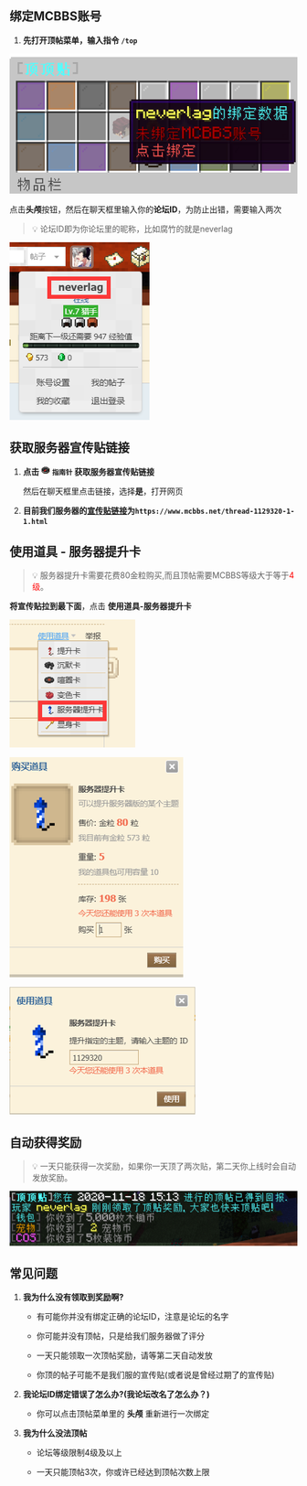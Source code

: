 ## 绑定MCBBS账号
    
1. **先打开顶帖菜单，输入指令 `/top`**

![顶顶贴菜单界面](pics/bbstopper.png)

点击**头颅**按钮，然后在聊天框里输入你的**论坛ID**，为防止出错，需要输入两次

> 💡 论坛ID即为你论坛里的昵称，比如腐竹的就是neverlag

<img src="pics/mcbbs.png" class="size"/>

## 获取服务器宣传贴链接

1. **点击 <img src="pics/compass.png" class="icon"/> `指南针` 获取服务器宣传贴链接**

    然后在聊天框里点击链接，选择**是**，打开网页

2. **目前我们服务器的[宣传贴链接](https://www.mcbbs.net/thread-1129320-1-1.html)为`https://www.mcbbs.net/thread-1129320-1-1.html`**

## 使用道具 - 服务器提升卡

> 💡 服务器提升卡需要花费80金粒购买,而且顶帖需要MCBBS等级大于等于<font color=red>4级</font>。

**将宣传贴拉到最下面**，点击 **使用道具-服务器提升卡**

<img src="pics/dingtie.png" class="size"/><br/>

<img src="pics/buytop.png" class="size"/><br/>

<img src="pics/usetop.png" class="size"/>

## 自动获得奖励

> 💡 一天只能获得一次奖励，如果你一天顶了两次贴，第二天你上线时会自动发放奖励。

![](pics/gettop.png)

## 常见问题

1. **我为什么没有领取到奖励啊?**
   
    + 有可能你并没有绑定正确的论坛ID，注意是论坛的名字

    + 你可能并没有顶帖，只是给我们服务器做了评分

    + 一天只能领取一次顶帖奖励，请等第二天自动发放

    + 你顶的帖子可能不是我们服的宣传贴(或者说是曾经过期了的宣传贴)

2. **我论坛ID绑定错误了怎么办?(我论坛改名了怎么办？)**
   
    + 你可以点击顶帖菜单里的 **头颅** 重新进行一次绑定

3. **我为什么没法顶帖**

    + 论坛等级限制4级及以上

    + 一天只能顶帖3次，你或许已经达到顶帖次数上限